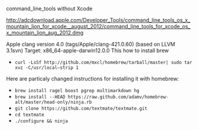 command_line_tools without Xcode

http://adcdownload.apple.com/Developer_Tools/command_line_tools_os_x_mountain_lion_for_xcode__august_2012/command_line_tools_for_xcode_os_x_mountain_lion_aug_2012.dmg

Apple clang version 4.0 (tags/Apple/clang-421.0.60) (based on LLVM 3.1svn)
Target: x86_64-apple-darwin12.0.0
This how to install brew

* `curl -LsSf http://github.com/mxcl/homebrew/tarball/master| sudo tar xvz -C/usr/local–strip 1 `

Here are particaly changed instructions for installing it with homebrew:

* `brew install ragel boost pgrep multimarkdown hg`
* `brew install --HEAD https://raw.github.com/adamv/homebrew-alt/master/head-only/ninja.rb`
* `git clone https://github.com/textmate/textmate.git`
* `cd textmate`
* `./configure && ninja`